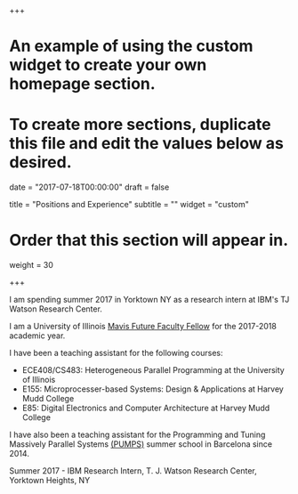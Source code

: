 +++
# An example of using the custom widget to create your own homepage section.
# To create more sections, duplicate this file and edit the values below as desired.

date = "2017-07-18T00:00:00"
draft = false

title = "Positions and Experience"
subtitle = ""
widget = "custom"

# Order that this section will appear in.
weight = 30

+++

I am spending summer 2017 in Yorktown NY as a research intern at IBM's TJ Watson Research Center.

I am a University of Illinois [Mavis Future Faculty Fellow](http://publish.illinois.edu/engr-mavis/2017-2018-mavis-fellows/) for the 2017-2018 academic year.

I have been a teaching assistant for the following courses:

- ECE408/CS483: Heterogeneous Parallel Programming at the University of Illinois
- E155: Microprocesser-based Systems: Design & Applications at Harvey Mudd College 
- E85: Digital Electronics and Computer Architecture at Harvey Mudd College

I have also been a teaching assistant for the Programming and Tuning Massively Parallel Systems
[(PUMPS)](http://bcw.ac.upc.edu/PUMPS2017/) summer school in Barcelona since 2014.

Summer 2017 - IBM Research Intern, T. J. Watson Research Center, Yorktown Heights, NY
